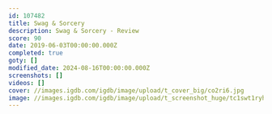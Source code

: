 ```yaml
---
id: 107482
title: Swag & Sorcery
description: Swag & Sorcery - Review
score: 90
date: 2019-06-03T00:00:00.000Z
completed: true
goty: []
modified_date: 2024-08-16T00:00:00.000Z
screenshots: []
videos: []
cover: //images.igdb.com/igdb/image/upload/t_cover_big/co2ri6.jpg
image: //images.igdb.com/igdb/image/upload/t_screenshot_huge/tc1swt1ryhkprlj2vesr.jpg
---
```

